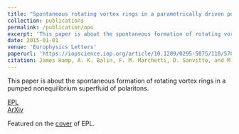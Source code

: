 ```yaml
---
title: "Spontaneous rotating vortex rings in a parametrically driven polariton fluid"
collection: publications
permalink: /publication/opo
excerpt: 'This paper is about the spontaneous formation of rotating vortex rings in a pumped nonequilibrium superfluid of polaritons.'
date: 2015-01-01
venue: 'Europhysics Letters'
paperurl: 'https://iopscience.iop.org/article/10.1209/0295-5075/110/57006/meta'
citation: James Hamp, A. K. Balin, F. M. Marchetti, D. Sanvitto, and M. H. Szymanska <i> EPL </i> 110 57006 (2015)
---
```

This paper is about the spontaneous formation of rotating vortex rings in a pumped nonequilibrium superfluid of polaritons.   

[EPL](https://iopscience.iop.org/article/10.1209/0295-5075/110/57006/meta)   
[ArXiv](https://arxiv.org/abs/1403.3234)   

Featured on the [cover](http://cms.iopscience.iop.org/alfresco/d/d/workspace/SpacesStore/69833f3f-c025-11e5-a7ff-5fd2d85c363a/EPL-V113-posterA4.pdf) of EPL.